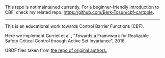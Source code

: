This repo is not maintained currently. For a beginner-friendly introduction to CBF, check my related repo: https://github.com/Berk-Tosun/cbf-cartpole.

---

This is an educational work towards Control Barrier Functions (CBF).

Here we implement Gurriet et al., "Towards a Framework for Realizable Safety Critical Control through Active Set Invariance", 2018.

URDF files taken from [the repo of original authors.](https://github.com/DrewSingletary/segway_sim)
